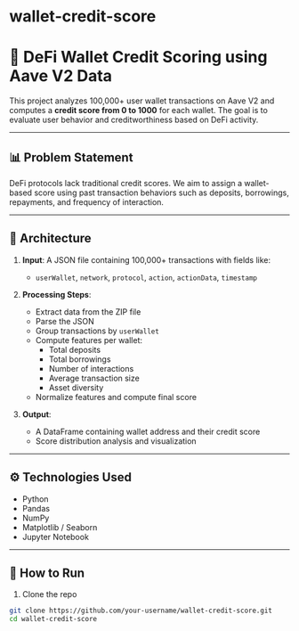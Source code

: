 # wallet-credit-score
# 🧠 DeFi Wallet Credit Scoring using Aave V2 Data

This project analyzes 100,000+ user wallet transactions on Aave V2 and computes a **credit score from 0 to 1000** for each wallet. The goal is to evaluate user behavior and creditworthiness based on DeFi activity.

---

## 📊 Problem Statement

DeFi protocols lack traditional credit scores. We aim to assign a wallet-based score using past transaction behaviors such as deposits, borrowings, repayments, and frequency of interaction.

---

## 🧱 Architecture

1. **Input**: A JSON file containing 100,000+ transactions with fields like:
   - `userWallet`, `network`, `protocol`, `action`, `actionData`, `timestamp`

2. **Processing Steps**:
   - Extract data from the ZIP file
   - Parse the JSON
   - Group transactions by `userWallet`
   - Compute features per wallet:
     - Total deposits
     - Total borrowings
     - Number of interactions
     - Average transaction size
     - Asset diversity
   - Normalize features and compute final score

3. **Output**:
   - A DataFrame containing wallet address and their credit score
   - Score distribution analysis and visualization

---

## ⚙️ Technologies Used

- Python
- Pandas
- NumPy
- Matplotlib / Seaborn
- Jupyter Notebook

---

## 🚀 How to Run

1. Clone the repo
```bash
git clone https://github.com/your-username/wallet-credit-score.git
cd wallet-credit-score
